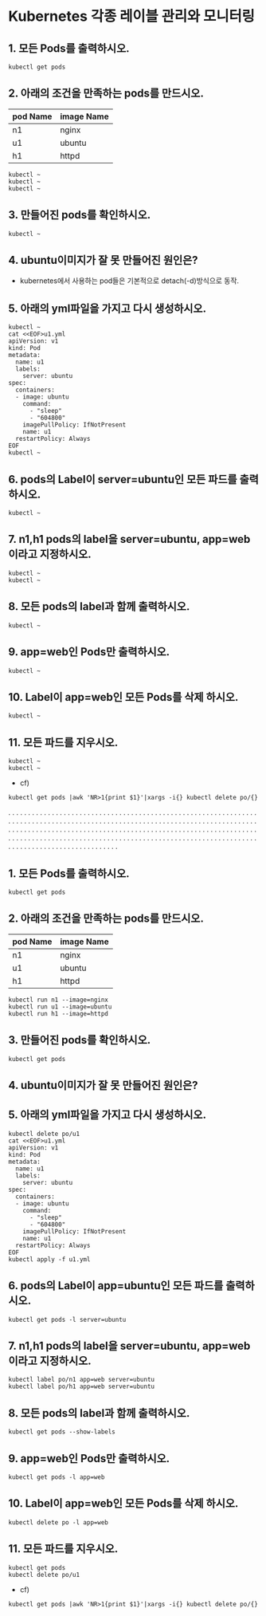 # Kubernetes 각종 레이블 관리와 모니터링
## 1. 모든 Pods를 출력하시오.
```
kubectl get pods
```

## 2. 아래의 조건을 만족하는 pods를 만드시오.
|pod Name|image Name|
|--------|----------|
|n1      |nginx     |
|u1      |ubuntu    |
|h1      |httpd     |

```
kubectl ~
kubectl ~
kubectl ~
```

## 3. 만들어진 pods를 확인하시오.
```
kubectl ~
```

## 4. ubuntu이미지가 잘 못 만들어진 원인은?
* kubernetes에서 사용하는 pod들은 기본적으로 detach(-d)방식으로 동작.


## 5. 아래의 yml파일을 가지고 다시 생성하시오.
```
kubectl ~
cat <<EOF>u1.yml
apiVersion: v1
kind: Pod
metadata:
  name: u1
  labels:
    server: ubuntu
spec:
  containers:
  - image: ubuntu
    command:
      - "sleep"
      - "604800"
    imagePullPolicy: IfNotPresent
    name: u1
  restartPolicy: Always
EOF
kubectl ~
```


## 6. pods의 Label이 server=ubuntu인 모든 파드를 출력하시오.
```
kubectl ~
```

## 7. n1,h1 pods의 label을 server=ubuntu, app=web  이라고 지정하시오.
```
kubectl ~
kubectl ~
```
## 8. 모든 pods의 label과 함께 출력하시오.
```
kubectl ~
```

## 9. app=web인 Pods만 출력하시오.
```
kubectl ~
```

## 10. Label이 app=web인 모든 Pods를 삭제 하시오.
```
kubectl ~
```

## 11. 모든 파드를 지우시오.
```
kubectl ~
kubectl ~
```
* cf)
```
kubectl get pods |awk 'NR>1{print $1}'|xargs -i{} kubectl delete po/{}
```

.
.
.
.
.
.
.
.
.
.
.
.
.
.
.
.
.
.
.
.
.
.
.
.
.
.
.
.
.
.
.
.
.
.
.
.
.
.
.
.
.
.
.
.
.
.
.
.
.
.
.
.
.
.
.
.
.
.
.
.
.
.
.
.
.
.
.
.
.
.
.
.
.
.
.
.
.
.
.
.
.
.
.
.
.
.
.
.
.
.
.
.
.
.
.
.
.
.
.
.
.
.
.
.
.
.
.
.
.
.
.
.
.
.
.
.
.
.
.
.
.
.
.
.
.
.
.
.
.
.
.
.
.
.
.
.
.
.
.
.
.
.
.
.
.
.
.
.
.
.
.
.
.
.
.
.
.
.
.
.
.
.
.
.
.
.
.
.
.
.
.
.
.
.
.
.
.
.
.
.
.
.
.
.
.
.
.
.
.
.
.
.
.
.
.
.
.
.
.
.
.
.
.
.
.
.
.
.
.
.
.
.
.
.
.
.
.
.
.
.
.
.
.
.
.
.
.
.
.
.
.
.
.
.
.
.
.
.
.
.
.
.
.
.
.
.
.
.
.
.
.
.
.
.
.
.
.
.
.
.
.
.
.
.
.
.
.
.
.
.
.
.
.
.
.
.
.
.
.
.
## 1. 모든 Pods를 출력하시오.
```
kubectl get pods
```

## 2. 아래의 조건을 만족하는 pods를 만드시오.
|pod Name|image Name|
|--------|----------|
|n1      |nginx     |
|u1      |ubuntu    |
|h1      |httpd     |

```
kubectl run n1 --image=nginx
kubectl run u1 --image=ubuntu
kubectl run h1 --image=httpd
```

## 3. 만들어진 pods를 확인하시오.
```
kubectl get pods
```

## 4. ubuntu이미지가 잘 못 만들어진 원인은?

## 5. 아래의 yml파일을 가지고 다시 생성하시오.
```
kubectl delete po/u1
cat <<EOF>u1.yml
apiVersion: v1
kind: Pod
metadata:
  name: u1
  labels:
    server: ubuntu
spec:
  containers:
  - image: ubuntu
    command:
      - "sleep"
      - "604800"
    imagePullPolicy: IfNotPresent
    name: u1
  restartPolicy: Always
EOF
kubectl apply -f u1.yml
```


## 6. pods의 Label이 app=ubuntu인 모든 파드를 출력하시오.
```
kubectl get pods -l server=ubuntu
```

## 7. n1,h1 pods의 label을 server=ubuntu, app=web  이라고 지정하시오.
```
kubectl label po/n1 app=web server=ubuntu
kubectl label po/h1 app=web server=ubuntu
```
## 8. 모든 pods의 label과 함께 출력하시오.
```
kubectl get pods --show-labels
```

## 9. app=web인 Pods만 출력하시오.
```
kubectl get pods -l app=web
```

## 10. Label이 app=web인 모든 Pods를 삭제 하시오.
```
kubectl delete po -l app=web
```

## 11. 모든 파드를 지우시오.
```
kubectl get pods
kubectl delete po/u1
```
* cf)
```
kubectl get pods |awk 'NR>1{print $1}'|xargs -i{} kubectl delete po/{}
```
